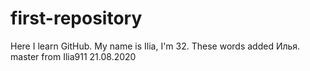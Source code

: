 # first-repository
Here I learn GitHub.
My name is Ilia, I'm 32.
These words added Илья.
master
from Ilia911 21.08.2020



